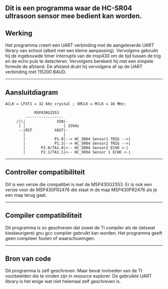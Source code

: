 Dit is een programma waar de HC-SR04 ultrasoon sensor mee bedient kan worden.
---
## Werking

Het programma creert een UART verbinding met de aangeleverde UART library van school (albeit met een kleine aanpassing). Vervolgens gebruikt hij de ingebouwde timer interrupts van de msp430 om de
tijd tussen de trig en de echo puls te detecteren. Vervolgens berekent hij met een simpele formule de afstand. De afstand drukt hij vervolgens af op de UART verbinding met 115200 BAUD.

---
## Aansluitdiagram

	ACLK = LFXT1 = 32 kHz crystal ; SMCLK = MCLK = 16 MHz;

                 MSP430G2553
             -----------------
         /|\|              XIN|-
          | |                 | 32kHz
          --|RST          XOUT|-
            |                 |
            |             P1.0|--> HC_SR04 Sensor1 TRIG -->|
            |             P1.3|--> HC_SR04 Sensor2 TRIG -->|
            |       P2.0/TA1.0|<-- HC_SR04 Sensor2 ECHO <-|
            |       P2.1/TA1.1|<-- HC_SR04 Sensor 1 ECHO <-|

---
## Controller compatibiliteit

Dit is een versie die compatibel is met de MSP430G2553. Er is ook een versie voor de MSP430FR2476 die staat in de map MSP430FR2476 als je een map terug gaat.

---
## Compiler compatibiliteit

Dit programma is zo geschreven dat zowel de Ti compiler als de (ietswat kieskeurigere) gnu gcc compiler gebruikt kan worden. Het programma geeft geen compileer fouten of waarschuwingen.

---
## Bron van code

Dit programma is zelf geschreven. Maar bevat invloeden van de TI voorbeelden die te vinden zijn in resource explorer.
De gebruikte UART library is het enige wat niet helemaal zelf geschreven is.
